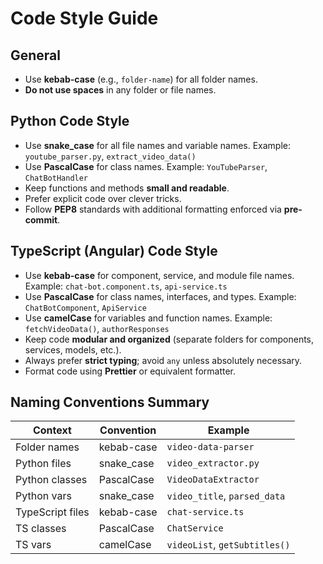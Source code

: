 # Code Style Guide

## General

- Use **kebab-case** (e.g., `folder-name`) for all folder names.
- **Do not use spaces** in any folder or file names.

## Python Code Style

- Use **snake_case** for all file names and variable names.
  Example: `youtube_parser.py`, `extract_video_data()`
- Use **PascalCase** for class names.
  Example: `YouTubeParser`, `ChatBotHandler`
- Keep functions and methods **small and readable**.
- Prefer explicit code over clever tricks.
- Follow **PEP8** standards with additional formatting enforced via **pre-commit**.

## TypeScript (Angular) Code Style

- Use **kebab-case** for component, service, and module file names.
  Example: `chat-bot.component.ts`, `api-service.ts`
- Use **PascalCase** for class names, interfaces, and types.
  Example: `ChatBotComponent`, `ApiService`
- Use **camelCase** for variables and function names.
  Example: `fetchVideoData()`, `authorResponses`
- Keep code **modular and organized** (separate folders for components, services, models, etc.).
- Always prefer **strict typing**; avoid `any` unless absolutely necessary.
- Format code using **Prettier** or equivalent formatter.

## Naming Conventions Summary

| Context          | Convention | Example                       |
| ---------------- | ---------- | ----------------------------- |
| Folder names     | kebab-case | `video-data-parser`           |
| Python files     | snake_case | `video_extractor.py`          |
| Python classes   | PascalCase | `VideoDataExtractor`          |
| Python vars      | snake_case | `video_title`, `parsed_data`  |
| TypeScript files | kebab-case | `chat-service.ts`             |
| TS classes       | PascalCase | `ChatService`                 |
| TS vars          | camelCase  | `videoList`, `getSubtitles()` |
